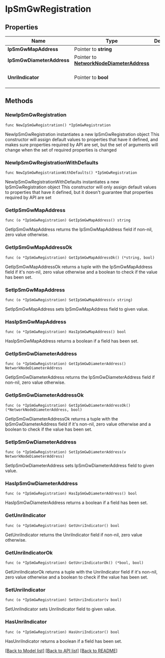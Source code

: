 # IpSmGwRegistration

## Properties

Name | Type | Description | Notes
------------ | ------------- | ------------- | -------------
**IpSmGwMapAddress** | Pointer to **string** |  | [optional] 
**IpSmGwDiameterAddress** | Pointer to [**NetworkNodeDiameterAddress**](NetworkNodeDiameterAddress.md) |  | [optional] 
**UnriIndicator** | Pointer to **bool** |  | [optional] [default to false]

## Methods

### NewIpSmGwRegistration

`func NewIpSmGwRegistration() *IpSmGwRegistration`

NewIpSmGwRegistration instantiates a new IpSmGwRegistration object
This constructor will assign default values to properties that have it defined,
and makes sure properties required by API are set, but the set of arguments
will change when the set of required properties is changed

### NewIpSmGwRegistrationWithDefaults

`func NewIpSmGwRegistrationWithDefaults() *IpSmGwRegistration`

NewIpSmGwRegistrationWithDefaults instantiates a new IpSmGwRegistration object
This constructor will only assign default values to properties that have it defined,
but it doesn't guarantee that properties required by API are set

### GetIpSmGwMapAddress

`func (o *IpSmGwRegistration) GetIpSmGwMapAddress() string`

GetIpSmGwMapAddress returns the IpSmGwMapAddress field if non-nil, zero value otherwise.

### GetIpSmGwMapAddressOk

`func (o *IpSmGwRegistration) GetIpSmGwMapAddressOk() (*string, bool)`

GetIpSmGwMapAddressOk returns a tuple with the IpSmGwMapAddress field if it's non-nil, zero value otherwise
and a boolean to check if the value has been set.

### SetIpSmGwMapAddress

`func (o *IpSmGwRegistration) SetIpSmGwMapAddress(v string)`

SetIpSmGwMapAddress sets IpSmGwMapAddress field to given value.

### HasIpSmGwMapAddress

`func (o *IpSmGwRegistration) HasIpSmGwMapAddress() bool`

HasIpSmGwMapAddress returns a boolean if a field has been set.

### GetIpSmGwDiameterAddress

`func (o *IpSmGwRegistration) GetIpSmGwDiameterAddress() NetworkNodeDiameterAddress`

GetIpSmGwDiameterAddress returns the IpSmGwDiameterAddress field if non-nil, zero value otherwise.

### GetIpSmGwDiameterAddressOk

`func (o *IpSmGwRegistration) GetIpSmGwDiameterAddressOk() (*NetworkNodeDiameterAddress, bool)`

GetIpSmGwDiameterAddressOk returns a tuple with the IpSmGwDiameterAddress field if it's non-nil, zero value otherwise
and a boolean to check if the value has been set.

### SetIpSmGwDiameterAddress

`func (o *IpSmGwRegistration) SetIpSmGwDiameterAddress(v NetworkNodeDiameterAddress)`

SetIpSmGwDiameterAddress sets IpSmGwDiameterAddress field to given value.

### HasIpSmGwDiameterAddress

`func (o *IpSmGwRegistration) HasIpSmGwDiameterAddress() bool`

HasIpSmGwDiameterAddress returns a boolean if a field has been set.

### GetUnriIndicator

`func (o *IpSmGwRegistration) GetUnriIndicator() bool`

GetUnriIndicator returns the UnriIndicator field if non-nil, zero value otherwise.

### GetUnriIndicatorOk

`func (o *IpSmGwRegistration) GetUnriIndicatorOk() (*bool, bool)`

GetUnriIndicatorOk returns a tuple with the UnriIndicator field if it's non-nil, zero value otherwise
and a boolean to check if the value has been set.

### SetUnriIndicator

`func (o *IpSmGwRegistration) SetUnriIndicator(v bool)`

SetUnriIndicator sets UnriIndicator field to given value.

### HasUnriIndicator

`func (o *IpSmGwRegistration) HasUnriIndicator() bool`

HasUnriIndicator returns a boolean if a field has been set.


[[Back to Model list]](../README.md#documentation-for-models) [[Back to API list]](../README.md#documentation-for-api-endpoints) [[Back to README]](../README.md)


